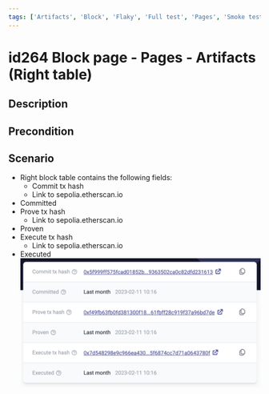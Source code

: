 ```yaml
---
tags: ['Artifacts', 'Block', 'Flaky', 'Full test', 'Pages', 'Smoke test', 'Active Partly Manual', 'Active']
---
```


# id264 Block page - Pages - Artifacts (Right table)

## Description


## Precondition


## Scenario
- Right block table contains the following fields:
    - Commit tx hash
    - Link to sepolia.etherscan.io
- Committed
- Prove tx hash
    - Link to sepolia.etherscan.io
- Proven
- Execute tx hash
    - Link to sepolia.etherscan.io
- Executed
  ![Screenshot](../../../../static/img/Pages/BlockPage/id264_1.png)